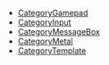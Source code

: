 <!-- BEGIN CATEGORY LIST -->
- [CategoryGamepad](CategoryGamepad.md)
- [CategoryInput](CategoryInput.md)
- [CategoryMessageBox](CategoryMessageBox.md)
- [CategoryMetal](CategoryMetal.md)
- [CategoryTemplate](CategoryTemplate.md)
<!-- END CATEGORY LIST -->
